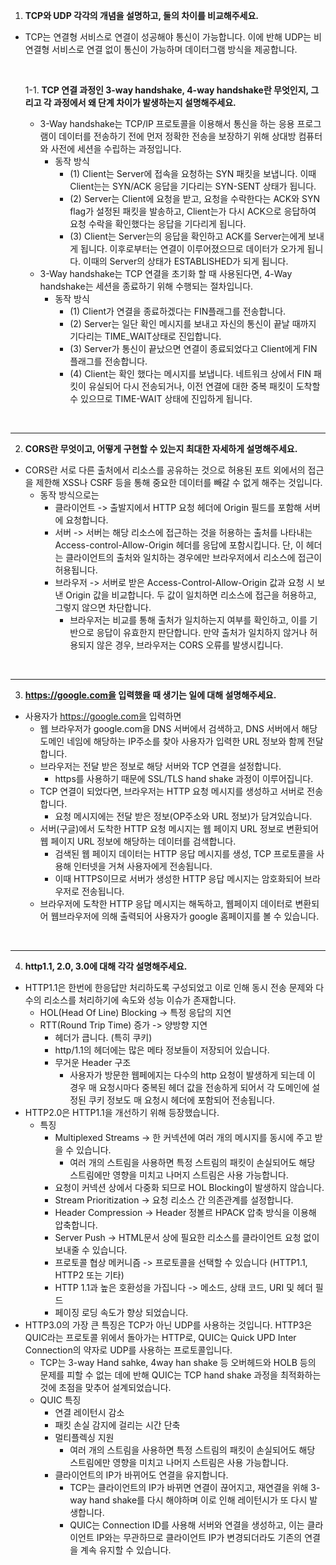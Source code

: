 1. **TCP와 UDP 각각의 개념을 설명하고, 둘의 차이를 비교해주세요.**

- TCP는 연결형 서비스로 연결이 성공해야 통신이 가능합니다. 이에 반해 UDP는 비연결형 서비스로 연결 없이 통신이 가능하며 데이터그램 방식을 제공합니다.

    <br>
    
    1-1. **TCP 연결 과정인 3-way handshake, 4-way handshake란 무엇인지, 그리고 각 과정에서 왜 단계 차이가 발생하는지 설명해주세요.**
    
    - 3-Way handshake는 TCP/IP 프로토콜을 이용해서 통신을 하는 응용 프로그램이 데이터를 전송하기 전에 먼저 정확한 전송을 보장하기 위해 상대방 컴퓨터와 사전에 세션을 수립하는 과정입니다.
        - 동작 방식
            - (1) Client는 Server에 접속을 요청하는 SYN 패킷을 보냅니다. 이때 Client는는 SYN/ACK 응답을 기다리는 SYN-SENT 상태가 됩니다.
            - (2) Server는 Client에 요청을 받고, 요청을 수락한다는 ACK와 SYN flag가 설정된 패킷을 발송하고, Client는가 다시 ACK으로 응답하여 요청 수락을 확인했다는 응답을 기다리게 됩니다.
            - (3) Client는 Server는의 응답을 확인하고 ACK를 Server는에게 보내게 됩니다. 이후로부터는 연결이 이루어졌으므로 데이터가 오가게 됩니다.
            이때의 Server의 상태가 ESTABLISHED가 되게 됩니다.
    - 3-Way handshake는 TCP 연결을 초기화 할 때 사용된다면, 4-Way handshake는 세션을 종료하기 위해 수행되는 절차입니다.
        - 동작 방식
            - (1) Client가 연결을 종료하겠다는 FIN플래그를 전송합니다.
            - (2) Server는 일단 확인 메시지를 보내고 자신의 통신이 끝날 때까지 기다리는 TIME_WAIT상태로 진입합니다.
            - (3) Server가 통신이 끝났으면 연결이 종료되었다고 Client에게 FIN 플래그를 전송합니다.
            - (4) Client는 확인 했다는 메시지를 보냅니다.
            네트워크 상에서 FIN 패킷이 유실되어 다시 전송되거나, 이전 연결에 대한 중복 패킷이 도착할 수 있으므로 TIME-WAIT 상태에 진입하게 됩니다.

<br>

---
2. **CORS란 무엇이고, 어떻게 구현할 수 있는지 최대한 자세하게 설명해주세요.**

- CORS란 서로 다른 출처에서 리소스를 공유하는 것으로 허용된 포트 외에서의 접근을 제한해 XSS나 CSRF 등을 통해 중요한 데이터를 빼갈 수 없게 해주는 것입니다.
    - 동작 방식으로는
        - 클라이언트 -> 출발지에서 HTTP 요청 헤더에 Origin 필드를 포함해 서버에 요청합니다.
        - 서버 -> 서버는 해당 리소스에 접근하는 것을 허용하는 출처를 나타내는 Access-control-Allow-Origin 헤더를 응답에 포함시킵니다.
        단, 이 헤더는 클라이언트의 출처와 일치하는 경우에만 브라우저에서 리소스에 접근이 허용됩니다.
        - 브라우저 -> 서버로 받은 Access-Control-Allow-Origin 값과 요청 시 보낸 Origin 값을 비교합니다.
        두 값이 일치하면 리소스에 접근을 허용하고, 그렇지 않으면 차단합니다.
            - 브라우저는 비교를 통해 출처가 일치하는지 여부를 확인하고, 이를 기반으로 응답이 유효한지 판단합니다.
            만약 출처가 일치하지 않거나 허용되지 않은 경우, 브라우저는 CORS 오류를 발생시킵니다.

<br>

---
3. **https://google.com을 입력했을 때 생기는 일에 대해 설명해주세요.**

- 사용자가 https://google.com을 입력하면
    - 웹 브라우저가 google.com을 DNS 서버에서 검색하고, 
    DNS 서버에서 해당 도메인 네임에 해당하는 IP주소를 찾아 사용자가 입력한 URL 정보와 함께 전달합니다.
    - 브라우저는 전달 받은 정보로 해당 서버와 TCP 연결을 설정합니다.
        - https를 사용하기 때문에 SSL/TLS hand shake 과정이 이루어집니다.
    - TCP 연결이 되었다면, 브라우저는 HTTP 요청 메시지를 생성하고 서버로 전송합니다.
        - 요청 메시지에는 전달 받은 정보(OP주소와 URL 정보)가 담겨있습니다.
    - 서버(구글)에서 도착한 HTTP 요청 메시지는 웹 페이지 URL 정보로 변환되어 웹 페이지 URL 정보에 해당하는 데이터를 검색합니다.
        - 검색된 웹 페이지 데이터는 HTTP 응답 메시지를 생성, TCP 프로토콜을 사용해 인터넷을 거쳐 사용자에게 전송됩니다.
        - 이때 HTTPS이므로 서버가 생성한 HTTP 응답 메시지는 암호화되어 브라우저로 전송됩니다.
    - 브라우저에 도착한 HTTP 응답 메시지는 해독하고, 웹페이지 데이터로 변환되어 웹브라우저에 의해 출력되어 사용자가 google 홈페이지를 볼 수 있습니다.
<br>

---
4. **http1.1, 2.0, 3.0에 대해 각각 설명해주세요.**

- HTTP1.1은 한번에 한응답만 처리하도록 구성되었고 이로 인해 동시 전송 문제와 다수의 리소스를 처리하기에 속도와 성능 이슈가 존재합니다.
    - HOL(Head Of Line) Blocking -> 특정 응답의 지연
    - RTT(Round Trip Time) 증가 -> 양방향 지연
        - 헤더가 큽니다. (특히 쿠키)
        - http/1.1의 헤더에는 많은 메타 정보들이 저장되어 있습니다.
        - 무거운 Header 구조
            - 사용자가 방문한 웹페에지는 다수의 http 요청이 발생하게 되는데 이 경우 매 요청시마다 중복된 헤더 값을 전송하게 되어서 각 도메인에 설정된 쿠키 정보도 매 요청시 헤더에 포함되어 전송됩니다.
- HTTP2.0은 HTTP1.1을 개선하기 위해 등장했습니다.
    - 특징
        - Multiplexed Streams -> 한 커넥션에 여러 개의 메시지를 동시에 주고 받을 수 있습니다.
            - 여러 개의 스트림을 사용하면 특정 스트림의 패킷이 손실되어도 해당 스트림에만 영향을 미치고 나머지 스트림은 사용 가능합니다.
        - 요청이 커넥션 상에서 다중화 되므로 HOL Blocking이 발생하지 않습니다.
        - Stream Prioritization -> 요청 리소스 간 의존관계를 설정합니다.
        - Header Compression -> Header 정볼르 HPACK 압축 방식을 이용해 압축합니다.
        - Server Push -> HTML문서 상에 필요한 리소스를 클라이언트 요청 없이 보내줄 수 있습니다.
        - 프로토콜 협상 메커니즘 -> 프로토콜을 선택할 수 있습니다 (HTTP1.1, HTTP2 또는 기타)
        - HTTP 1.1과 높은 호환성을 가집니다 -> 메소드, 상태 코드, URI 및 헤더 필드
        - 페이징 로딩 속도가 향상 되었습니다.
- HTTP3.0의 가장 큰 특징은 TCP가 아닌 UDP를 사용하는 것입니다. HTTP3은 QUIC라는 프로토콜 위에서 돌아가는 HTTP로, QUIC는 Quick UPD Inter Connection의 약자로 UDP를 사용하는 프로토콜입니다.
    - TCP는 3-way Hand sahke, 4way han shake 등 오버헤드와 HOLB 등의 문제를 피할 수 없는 데에 반해 QUIC는 TCP hand shake 과정을 최적화하는 것에 초점을 맞추어 설계되었습니다.
    - QUIC 특징
        - 연결 레이턴시 감소
        - 패킷 손실 감지에 걸리는 시간 단축
        - 멀티플렉싱 지원
            - 여러 개의 스트림을 사용하면 특정 스트림의 패킷이 손실되어도 해당 스트림에만 영향을 미치고 나머지 스트림은 사용 가능합니다.
        - 클라이언트의 IP가 바뀌어도 연결을 유지합니다.
            - TCP는 클라이언트의 IP가 바뀌면 연결이 끊어지고, 재연결을 위해 3-way hand shake를 다시 해야하며 이로 인해 레이턴시가 또 다시 발생합니다.
            - QUIC는 Connection ID를 사용해 서버와 연결을 생성하고, 이는 클라이언트 IP와는 무관하므로 클라이언트 IP가 변경되더라도 기존의 연결을 계속 유지할 수 있습니다.